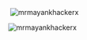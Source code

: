 <p>&nbsp;<img align="center" src="https://github-readme-stats.vercel.app/api?username=mrmayankhackerx&show_icons=true&locale=en" alt="mrmayankhackerx" /></p>

<p><img align="center" src="https://github-readme-streak-stats.herokuapp.com/?user=mrmayankhackerx&" alt="mrmayankhackerx" /></p>
